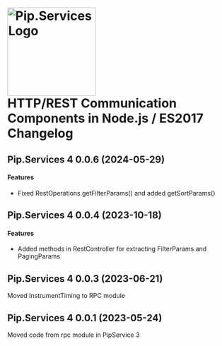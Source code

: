 # <img src="https://uploads-ssl.webflow.com/5ea5d3315186cf5ec60c3ee4/5edf1c94ce4c859f2b188094_logo.svg" alt="Pip.Services Logo" width="200"> <br/> HTTP/REST Communication Components in Node.js / ES2017 Changelog

## <a name="0.0.6"></a>Pip.Services 4 0.0.6 (2024-05-29)
#### Features
* Fixed RestOperations.getFilterParams() and added getSortParams()

## <a name="0.0.4"></a>Pip.Services 4 0.0.4 (2023-10-18)
#### Features
* Added methods in RestController for extracting FilterParams and PagingParams

## <a name="0.0.2"></a>Pip.Services 4 0.0.3 (2023-06-21)
Moved InstrumentTiming to RPC module

## <a name="0.0.1"></a>Pip.Services 4 0.0.1 (2023-05-24)
Moved code from rpc module in PipService 3
